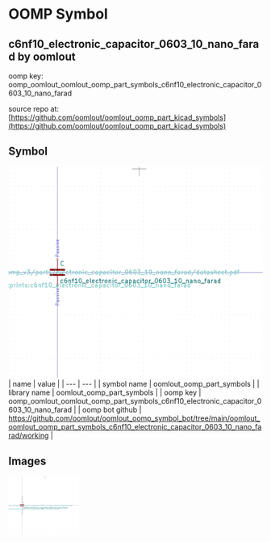 # OOMP Symbol  
## c6nf10_electronic_capacitor_0603_10_nano_farad  by oomlout  
  
oomp key: oomp_oomlout_oomlout_oomp_part_symbols_c6nf10_electronic_capacitor_0603_10_nano_farad  
  
source repo at: [https://github.com/oomlout/oomlout_oomp_part_kicad_symbols](https://github.com/oomlout/oomlout_oomp_part_kicad_symbols)  
## Symbol  
  
[![working.png](working_600.png)](working.png)  
| name | value | 
| --- | --- | 
| symbol name | oomlout_oomp_part_symbols | 
| library name | oomlout_oomp_part_symbols | 
| oomp key | oomp_oomlout_oomlout_oomp_part_symbols_c6nf10_electronic_capacitor_0603_10_nano_farad | 
| oomp bot github | https://github.com/oomlout/oomlout_oomp_symbol_bot/tree/main/oomlout_oomlout_oomp_part_symbols_c6nf10_electronic_capacitor_0603_10_nano_farad/working | 
## Images  
  
[![working.png](working_140.png)](working.png)  

